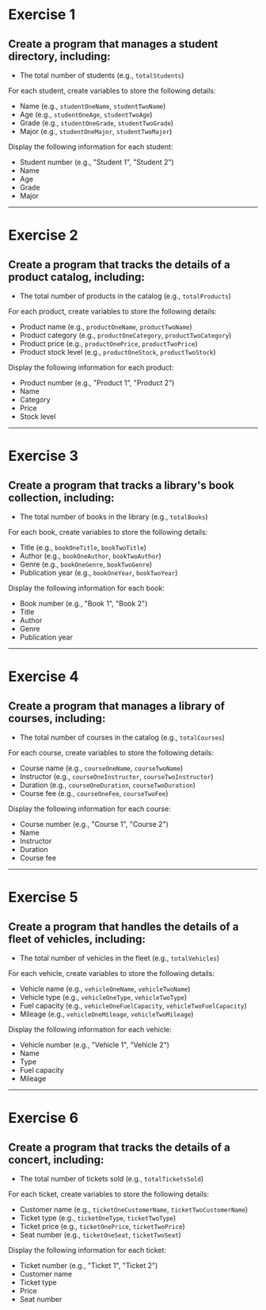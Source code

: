 # Exercise 1


## Create a program that manages a student directory, including:

- The total number of students (e.g., `totalStudents`)

For each student, create variables to store the following details:

- Name (e.g., `studentOneName`, `studentTwoName`)
- Age (e.g., `studentOneAge`, `studentTwoAge`)
- Grade (e.g., `studentOneGrade`, `studentTwoGrade`)
- Major (e.g., `studentOneMajor`, `studentTwoMajor`)

Display the following information for each student:

- Student number (e.g., "Student 1", "Student 2")
- Name
- Age
- Grade
- Major

---

# Exercise 2

## Create a program that tracks the details of a product catalog, including:

- The total number of products in the catalog (e.g., `totalProducts`)

For each product, create variables to store the following details:

- Product name (e.g., `productOneName`, `productTwoName`)
- Product category (e.g., `productOneCategory`, `productTwoCategory`)
- Product price (e.g., `productOnePrice`, `productTwoPrice`)
- Product stock level (e.g., `productOneStock`, `productTwoStock`)

Display the following information for each product:

- Product number (e.g., "Product 1", "Product 2")
- Name
- Category
- Price
- Stock level

---

# Exercise 3

## Create a program that tracks a library's book collection, including:

- The total number of books in the library (e.g., `totalBooks`)

For each book, create variables to store the following details:

- Title (e.g., `bookOneTitle`, `bookTwoTitle`)
- Author (e.g., `bookOneAuthor`, `bookTwoAuthor`)
- Genre (e.g., `bookOneGenre`, `bookTwoGenre`)
- Publication year (e.g., `bookOneYear`, `bookTwoYear`)

Display the following information for each book:

- Book number (e.g., "Book 1", "Book 2")
- Title
- Author
- Genre
- Publication year

---

# Exercise 4

## Create a program that manages a library of courses, including:

- The total number of courses in the catalog (e.g., `totalCourses`)

For each course, create variables to store the following details:

- Course name (e.g., `courseOneName`, `courseTwoName`)
- Instructor (e.g., `courseOneInstructor`, `courseTwoInstructor`)
- Duration (e.g., `courseOneDuration`, `courseTwoDuration`)
- Course fee (e.g., `courseOneFee`, `courseTwoFee`)

Display the following information for each course:

- Course number (e.g., "Course 1", "Course 2")
- Name
- Instructor
- Duration
- Course fee

---

# Exercise 5

## Create a program that handles the details of a fleet of vehicles, including:

- The total number of vehicles in the fleet (e.g., `totalVehicles`)

For each vehicle, create variables to store the following details:

- Vehicle name (e.g., `vehicleOneName`, `vehicleTwoName`)
- Vehicle type (e.g., `vehicleOneType`, `vehicleTwoType`)
- Fuel capacity (e.g., `vehicleOneFuelCapacity`, `vehicleTwoFuelCapacity`)
- Mileage (e.g., `vehicleOneMileage`, `vehicleTwoMileage`)

Display the following information for each vehicle:

- Vehicle number (e.g., "Vehicle 1", "Vehicle 2")
- Name
- Type
- Fuel capacity
- Mileage

---

# Exercise 6

## Create a program that tracks the details of a concert, including:

- The total number of tickets sold (e.g., `totalTicketsSold`)

For each ticket, create variables to store the following details:

- Customer name (e.g., `ticketOneCustomerName`, `ticketTwoCustomerName`)
- Ticket type (e.g., `ticketOneType`, `ticketTwoType`)
- Ticket price (e.g., `ticketOnePrice`, `ticketTwoPrice`)
- Seat number (e.g., `ticketOneSeat`, `ticketTwoSeat`)

Display the following information for each ticket:

- Ticket number (e.g., "Ticket 1", "Ticket 2")
- Customer name
- Ticket type
- Price
- Seat number
